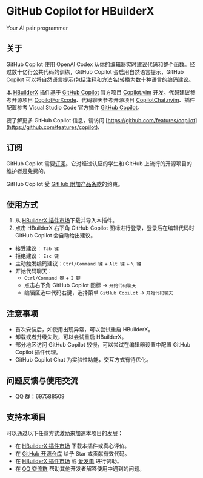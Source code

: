 # GitHub Copilot for HBuilderX

Your AI pair programmer

## 关于

GitHub Copilot 使用 OpenAI Codex 从你的编辑器实时建议代码和整个函数。经过数十亿行公共代码的训练，GitHub Copilot 会启用自然语言提示，GitHub Copilot 可以将自然语言提示(包括注释和方法名)转换为数十种语言的编码建议。

本 [HBuilderX](https://www.dcloud.io/hbuilderx.html) 插件基于 [GitHub Copilot](https://github.com/features/copilot) 官方项目 [Copilot.vim](https://github.com/github/copilot.vim) 开发。代码建议参考开源项目 [CopilotForXcode](https://github.com/intitni/CopilotForXcode)、代码聊天参考开源项目 [CopilotChat.nvim](https://github.com/gptlang/CopilotChat.nvim)、插件配置参考 Visual Studio Code 官方插件 [GitHub Copilot](https://marketplace.visualstudio.com/items?itemName=GitHub.copilot)。

要了解更多 GitHub Copilot 信息，请访问 [https://github.com/features/copilot](https://github.com/features/copilot).

## 订阅

GitHub Copilot 需要[订阅](https://github.com/github-copilot/signup)。它对经过认证的学生和 GitHub 上流行的开源项目的维护者是免费的。

GitHub Copilot 受 [GitHub 附加产品条款](https://docs.github.com/en/site-policy/github-terms/github-terms-for-additional-products-and-features)的约束。

## 使用方式

1. 从 [HBuilderX 插件市场](https://ext.dcloud.net.cn/plugin?id=15241)下载并导入本插件。
2. 点击 HBuilderX 右下角 GitHub Copilot 图标进行登录，登录后在编辑代码时 GitHub Copilot 会自动给出建议。

- 接受建议： `Tab 键`
- 拒绝建议： `Esc 键`
- 主动触发编码建议：`Ctrl/Command 键` + `Alt 键` + `\ 键`
- 开始代码聊天：
  - `Ctrl/Command 键` + `I 键`
  - 点击右下角 GitHub Copilot 图标 -> `开始代码聊天`
  - 编辑区选中代码右键，选择菜单 `GitHub Copilot` -> `开始代码聊天`

## 注意事项

- 首次安装后，如使用出现异常，可以尝试重启 HBuilderX。
- 卸载或者升级失败，可以尝试重启 HBuilderX。
- 部分地区访问 GitHub Copilot 较慢，可以尝试在编辑器设置中配置 GitHub Copilot 插件代理。
- GitHub Copilot Chat 为实验性功能，交互方式有待优化。

## 问题反馈与使用交流

- QQ 群：[697588509](http://qm.qq.com/cgi-bin/qm/qr?_wv=1027&k=AhzmBLdzgZD6Xcx7ry-kt_DtZKTt_yws&authKey=nEpQOU7P9J7WMbTf85TIAAeQqosVWsT5SAhzQ7OkwGsugFLdRqo6nKCIWV03Urw6&noverify=0&group_code=697588509)

## 支持本项目

可以通过以下任意方式激励来加速本项目的发展：

* 在 [HBuilderX 插件市场](https://ext.dcloud.net.cn/plugin?id=15241) 下载本插件或真心评价。
* 在 [GitHub 开源仓库](https://github.com/zhetengbiji/copilot-for-hbuilderx) 给予 Star 或贡献有效代码。
* 在 [HBuilderX 插件市场](https://ext.dcloud.net.cn/plugin?id=15241) 或 [爱发电](https://afdian.net/a/zhetengbiji) 进行赞助。
* 在 [QQ 交流群](http://qm.qq.com/cgi-bin/qm/qr?_wv=1027&k=AhzmBLdzgZD6Xcx7ry-kt_DtZKTt_yws&authKey=nEpQOU7P9J7WMbTf85TIAAeQqosVWsT5SAhzQ7OkwGsugFLdRqo6nKCIWV03Urw6&noverify=0&group_code=697588509) 帮助其他开发者解答使用中遇到的问题。